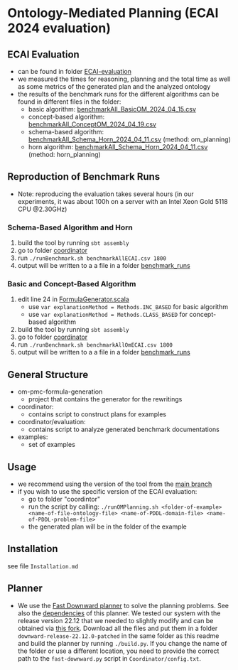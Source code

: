 # Ontology-Mediated Planning (ECAI 2024 evaluation)

## ECAI Evaluation
- can be found in folder [ECAI-evaluation](/ECAI-evaluation)
- we measured the times for reasoning, planning and the total time as well as some metrics of the generated plan and the analyzed ontology
- the results of the benchmark runs for the different algorithms can be found in different files in the folder:
    - basic algorithm: [benchmarkAll_BasicOM_2024_04_15.csv](ECAI-evaluation/benchmarkAll_BasicOM_2024_04_15.csv)
    - concept-based algorithm: [benchmarkAll_ConceptOM_2024_04_19.csv](ECAI-evaluation/benchmarkAll_ConceptOM_2024_04_19.csv)
    - schema-based algorithm: [benchmarkAll_Schema_Horn_2024_04_11.csv](ECAI-evaluationbenchmarkAll_Schema_Horn_2024_04_11.csv) (method: om_planning)
    - horn algorithm: [benchmarkAll_Schema_Horn_2024_04_11.csv](ECAI-evaluationbenchmarkAll_Schema_Horn_2024_04_11.csv) (method: horn_planning)

## Reproduction of Benchmark Runs
- Note: reproducing the evaluation takes several hours (in our experiments, it was about 100h on a server with an Intel Xeon Gold 5118 CPU @2.30GHz)
### Schema-Based Algorithm and Horn
1. build the tool by running `sbt assembly`
1. go to folder [coordinator](coordinator)
2. run `./runBenchmark.sh benchmarkAllECAI.csv 1800`
3. output will be written to a a file in a folder [benchmark_runs](benchmark_runs)

### Basic and Concept-Based Algorithm
1. edit line 24 in [FormulaGenerator.scala](implementation/src/main/scala/de/tu_dresden/inf/lat/om_pmc/formulaGeneration/FormulaGenerator.scala)
   - use `var explanationMethod = Methods.INC_BASED` for basic algorithm
   - use `var explanationMethod = Methods.CLASS_BASED` for concept-based algorithm
1. build the tool by running `sbt assembly`
1. go to folder [coordinator](coordinator)
2. run `./runBenchmark.sh benchmarkAllOmECAI.csv 1800`
3. output will be written to a a file in a folder [benchmark_runs](benchmark_runs)
 
## General Structure
- om-pmc-formula-generation
    - project that contains the generator for the rewritings
- coordinator:
    - contains script to construct plans for examples
- coordinator/evaluation:
    - contains script to analyze generated benchmark documentations
- examples:
    - set of examples

## Usage
- we recommend using the version of the tool from the [main branch](https://github.com/PKoopmann/om-pmc-planning/tree/main)
- if you wish to use the specific version of the ECAI evaluation:
    - go to folder "coordintor"
    - run the script by calling: `./runOMPlanning.sh <folder-of-example> <name-of-file-ontology-file> <name-of-PDDL-domain-file> <name-of-PDDL-problem-file>`
    - the generated plan will be in the folder of the example

## Installation
see file `Installation.md`

## Planner
- We use the [Fast Downward planner](https://www.fast-downward.org/HomePage) to solve the planning problems. See also the [dependencies](https://www.fast-downward.org/ObtainingAndRunningFastDownward) of this planner. We tested our system with the release version 22.12 that we needed to slightly modify and can be obtained via [this fork](https://github.com/remaro-network/downward/tree/release_22_12_0). Download all the files and put them in a folder `downward-release-22.12.0-patched` in the same folder as this readme and build the planner by running `./build.py`. If you change the name of the folder or use a different location, you need to provide the correct path to the `fast-downward.py` script in `Coordinator/config.txt`.
